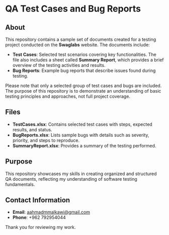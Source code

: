 # QA Test Cases and Bug Reports

## About

This repository contains a sample set of documents created for a testing project conducted on the **Swaglabs** website. The documents include:

- **Test Cases**: Selected test scenarios covering key functionalities. The file also includes a sheet called **Summary Report**, which provides a brief overview of the testing activities and results.
- **Bug Reports**: Example bug reports that describe issues found during testing.

Please note that only a selected group of test cases and bugs are included. The purpose of this repository is to demonstrate an understanding of basic testing principles and approaches, not full project coverage.

## Files

- **TestCases.xlsx**: Contains selected test cases with steps, expected results, and status.
- **BugReports.xlsx**: Lists sample bugs with details such as severity, priority, and steps to reproduce.
- **SummaryReport.xlsx**: Provides a summary of the testing performed.

## Purpose

This repository showcases my skills in creating organized and structured QA documents, reflecting my understanding of software testing fundamentals.

## Contact Information

- **Email**: aahmadmmalkawi@gmail.com
- **Phone**: +962 792954044

Thank you for reviewing my work.
